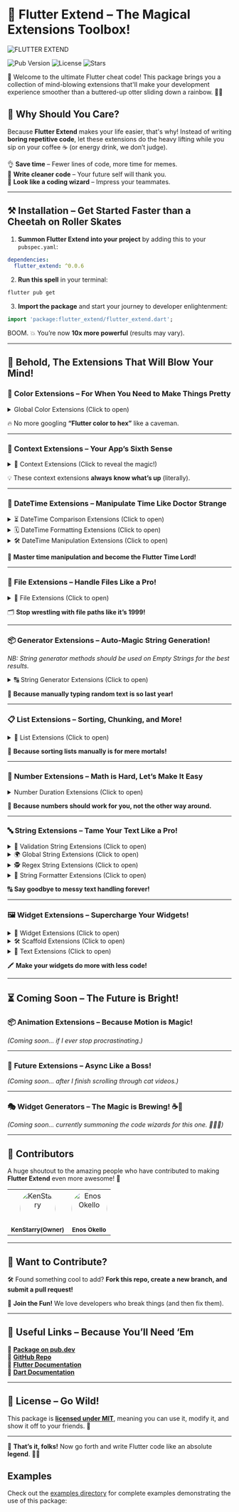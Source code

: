 # 🎩 Flutter Extend – The Magical Extensions Toolbox!

![FLUTTER EXTEND](https://github.com/user-attachments/assets/b3a4d7ae-e1b6-4f3d-b485-857567a2cc2b)

![Pub Version](https://img.shields.io/pub/v/flutter_extend)
![License](https://img.shields.io/github/license/KenStarry/flutter_extend)
![Stars](https://img.shields.io/github/stars/KenStarry/flutter_extend?style=social)

🚀 Welcome to the ultimate Flutter cheat code! This package brings you a collection of mind-blowing extensions that'll
make your development experience smoother than a buttered-up otter sliding down a rainbow. 🌈✨

## 🍕 Why Should You Care?

Because **Flutter Extend** makes your life easier, that's why! Instead of writing **boring repetitive code**, let these
extensions do the heavy lifting while you sip on your coffee ☕ (or energy drink, we don’t judge).

👌 **Save time** – Fewer lines of code, more time for memes.  
🔄 **Write cleaner code** – Your future self will thank you.  
🧙 **Look like a coding wizard** – Impress your teammates.

---

## ⚒️ Installation – Get Started Faster than a Cheetah on Roller Skates

1. **Summon Flutter Extend into your project** by adding this to your `pubspec.yaml`:

```yaml
dependencies:
  flutter_extend: ^0.0.6
```  

2. **Run this spell** in your terminal:

```bash
flutter pub get
```  

3. **Import the package** and start your journey to developer enlightenment:

```dart
import 'package:flutter_extend/flutter_extend.dart';
```  

BOOM. 💥 You’re now **10x more powerful** (results may vary).

---

## 🤯 **Behold, The Extensions That Will Blow Your Mind!**

### 🎨 **Color Extensions – For When You Need to Make Things Pretty**

<details>

<summary>Global Color Extensions (Click to open)</summary>

| Extension                        | Description                                  | 
|:---------------------------------|:---------------------------------------------|
| `Colors.red.getLighterShade(10)` | Turns red into diet red (10% lighter)!       |
| `Colors.red.toHex()`             | Converts red into that fancy #FF0000 format. |

</details> 

🔥 No more googling **“Flutter color to hex”** like a caveman.

---

### 📏 **Context Extensions – Your App’s Sixth Sense**

<details>

<summary>🧠 Context Extensions (Click to reveal the magic!)</summary>

| Extension              | Description                                     |
|:-----------------------|:------------------------------------------------|
| `context.colorScheme`  | Knows what colors your app is vibing with. 🎨   |
| `context.isDarkMode`   | Detects if your app has gone full Sith mode. 🌑 |
| `context.screenHeight` | Measures how tall your app stands. 📏           |
| `context.screenWidth`  | Measures the width, because size matters. 📐    |
| `context.theme`        | Retrieves the whole theme like a style guru. 👔 |

</details> 

💡 These context extensions **always know what’s up** (literally).

---

### 📆 **DateTime Extensions – Manipulate Time Like Doctor Strange**

<details>

<summary>⏳ DateTime Comparison Extensions (Click to open)</summary>

| Extension        | What It Does                         |  
|------------------|--------------------------------------|  
| `.isToday()`     | Is today… today? 🤔                  |  
| `.isPast()`      | Confirms if your date is ancient. 📜 |  
| `.isFuture()`    | Predicts the future… kinda. 🔮       |  
| `.isYesterday()` | Checks if it was **Laundry Day**.    |  
| `.isTomorrow()`  | Future You says hello. 👋            |  

</details>

<details>

<summary>🗓️ DateTime Formatting Extensions (Click to open)</summary>

| Extension           | Example                               | Output       |
|:--------------------|:--------------------------------------|--------------|
| `.timeAgo()`        | DateTime(2024, 1, 1).timeAgo()        | "1 year ago" |
| `.timeUntil()`      | DateTime(2026, 1, 1).timeUntil()      | "in 1 year"  |
| `.monthName()`      | DateTime(2024, 1, 1).monthName()      | "January"    |
| `.monthNameShort()` | DateTime(2024, 1, 1).monthNameShort() | "Jan"        |
| `.dayName()`        | DateTime(2024, 1, 1).dayName()        | "Monday"     |
| `.dayNameShort()`   | DateTime(2024, 1, 1).dayNameShort()   | "Mon"        |
| `.slashedDate()`    | DateTime(2024, 1, 1).slashedDate()    | "01/01/2024" |
| `.weekNumber()`     | DateTime(2024, 1, 1).weekNumber()     | 1            |

</details>

<details>

<summary>🛠️ DateTime Manipulation Extensions (Click to open)</summary>

| Extension                 | Example                                 | Output                 |
|:--------------------------|:----------------------------------------|------------------------|
| `.addDays(days)`          | DateTime(2025, 1, 1).addDays(5)         | DateTime(2025, 1, 6)   |
| `.subtractDays(days)`     | DateTime(2025, 1, 1).subtractDays(5)    | DateTime(2024, 12, 27) |
| `.addMonths(months)`      | DateTime(2025, 1, 1).addMonths(5)       | DateTime(2025, 6, 1)   |
| `.subtractMonths(months)` | DateTime(2025, 1, 1).subtractMonths(5)  | DateTime(2024, 8, 1)   |
| `.addYears(years)`        | DateTime(2025, 1, 1).addYears(5)        | DateTime(2030, 1, 1)   |
| `.subtractYears(years)`   | DateTime(2025, 1, 1).subtractYears(5)   | DateTime(2020, 1, 1)   |
| `.addBusinessDays(days)`  | DateTime(2025, 1, 1).addBusinessDays(5) | DateTime(2025, 1, 8)   |

</details>


🔄 **Master time manipulation and become the Flutter Time Lord!**

---

### 📂 **File Extensions – Handle Files Like a Pro!**

<details>

<summary>📁 File Extensions (Click to open)</summary>

| Extension                     | Example                                   | Output                 |
|:------------------------------|:------------------------------------------|------------------------|
| `.fileFormattedSize()`        | `File('path').fileFormattedSize()`        | 500 MB                 |
| `.filePath()`                 | `File('path').filePath()`                 | /emulated/0/storage... |
| `.fileExtension()`            | `File('path').fileExtension()`            | pdf, jpg, etc.         |
| `.fileNameWithoutExtension()` | `File('path').fileNameWithoutExtension()` | myAwesomeFile          |

</details>

🗂️ **Stop wrestling with file paths like it’s 1999!**

---

### 📦 **Generator Extensions – Auto-Magic String Generation!**

_NB: String generator methods should be used on Empty Strings for the best results._

<details>

<summary>🔠 String Generator Extensions (Click to open)</summary>

| Extension                                | Example                               | Output                                |
|:-----------------------------------------|:--------------------------------------|---------------------------------------|
| `.generateLoremIpsum(wordCount)`         | `"".generateLoremIpsum(wordCount: 5)` | `Lorem ipsum dolor sit amet`          |
| `.generateUUID(length)`                  | `"".generateUUID(length: 10)`         | `Random UUID`                         |
| `.generateClipboardContents(textIfNull)` | `"".generateClipboardContents()`      | `Returns a String clipboard contents` |
| `.generateRandomString(length)`          | `"".generateRandomString(10)`         | `Random 10-character string`          |

</details>

📝 **Because manually typing random text is so last year!**

---

### 📋 **List Extensions – Sorting, Chunking, and More!**

<details>

<summary>📜 List Extensions (Click to open)</summary>

| Extension                  | Example                                                                                | Output                                                   |
|:---------------------------|:---------------------------------------------------------------------------------------|----------------------------------------------------------|
| `.firstOrNull()`           | ["hello", "world", "awesome"].firstOrNull()                                            | hello                                                    |
| `.lastOrNull()`            | ["hello", "world", "awesome"].lastOrNull()                                             | awesome                                                  |
| `.sortBy()`                | ["Urus", "BMW", "Aston Martin", "Ferari", "Lambo"].sortBy((car) => car)                | ["Aston Martin", "BMW", "Ferari", "Lambo", "Urus"]       |
| `.sortByAndReturnSorted()` | ["Urus", "BMW", "Aston Martin", "Ferari", "Lambo"].sortByAndReturnSorted((car) => car) | ["Aston Martin", "BMW", "Ferari", "Lambo", "Urus"]       |
| `.shuffled()`              | ["Urus", "BMW", "Aston Martin", "Ferari", "Lambo"].shuffled()                          | ["Ferari", "Aston Martin", "BMW", "Lambo", "Urus"]       |
| `.chunked(size)`           | ["Urus", "BMW", "Aston Martin", "Ferari", "Lambo"].chunked(2)                          | [['Urus', 'BMW'], ['Aston Martin', 'Ferari'], ['Lambo']] |

</details>

📌 **Because sorting lists manually is for mere mortals!**

---

### 🔢 **Number Extensions – Math is Hard, Let’s Make It Easy**

<details>

<summary>Number Duration Extensions (Click to open)</summary>

| Extension    | Example       | Output                    |
|:-------------|:--------------|---------------------------|
| `.days`      | `5.days`      | Duration(days: 5)         |
| `.hours`     | `5.hours`     | Duration(hours: 5)        |
| `.mins`      | `5.mins`      | Duration(minutes: 5)      |
| `.secs`      | `5.secs`      | Duration(seconds: 5)      |
| `.milliSecs` | `5.milliSecs` | Duration(milliSeconds: 5) |
| `.microSecs` | `5.microSecs` | Duration(microSeconds: 5) |

</details> 

🧠 **Because numbers should work for you, not the other way around.**

---

### 🔤 **String Extensions – Tame Your Text Like a Pro!**

<details>

<summary>🔑 Validation String Extensions (Click to open)</summary>

| Extension            | Example                         | Output  |
|:---------------------|:--------------------------------|---------|
| `.isEmailValid()`    | `"badEmail.com".isEmailValid()` | `false` |
| `.isPasswordValid()` | `"weak12".isPasswordValid()`    | `false` |
| `.isValidURL()`      | `"weirdurl//".isValidURL()`     | `false` |

</details>

<details>

<summary>🌍 Global String Extensions (Click to open)</summary>

| Extension                            | Example                                           | Output        |
|:-------------------------------------|:--------------------------------------------------|---------------|
| `.capitalizeFirstLetter()`           | `"hello".capitalizeFirstLetter()`                 | `Hello`       |
| `.capitalizeFirstLetterOfEachWord()` | `"hello world".capitalizeFirstLetterOfEachWord()` | `Hello World` |
| `.getLastNCharacters(n)`             | `"hello".getLastNCharacters(2)`                   | `lo`          |
| `.mask(visibleCount)`                | `"helloworld".mask()`                             | `he******ld`  |
| `.reverse()`                         | `"hello".reverse()`                               | `olleh`       |
| `.truncateName()`                    | `"Ken Starry".truncateName()`                     | `Ken S.`      |

</details>

<details>

<summary>🕵️ Regex String Extensions (Click to open)</summary>

| Extension                             | Example                                              | Output               |
|:--------------------------------------|:-----------------------------------------------------|----------------------|
| `.extractDigits()`                    | `"abc123".extractDigits()`                           | `"123"`              |
| `.removeAllDigits()`                  | `"abc123".removeAllDigits()`                         | `"abc"`              |
| `.removeAllWordsStartingWithNumber()` | `"1abc 2def ghi".removeAllWordsStartingWithNumber()` | `"ghi"`              |
| `.isDigitsOnly()`                     | `"12345".isDigitsOnly()`                             | `true`               |
| `.isTextOnly()`                       | `"abc".isTextOnly()`                                 | `true`               |
| `.removeAllWhiteSpaces()`             | `"a b c".removeAllWhiteSpaces()`                     | `"abc"`              |
| `.getWords()`                         | `"Hello world!".getWords()`                          | `["Hello", "world"]` |

</details>

<details>

<summary>🔢 String Formatter Extensions (Click to open)</summary>

| Extension                  | Example                           | Output          |
|:---------------------------|:----------------------------------|-----------------|
| `.capitalizeFirstLetter()` | `'hello'.capitalizeFirstLetter()` | `'Hello'`       |
| `.toTitleCase()`           | `'hello world'.toTitleCase()`     | `'Hello World'` |
| `.toCamelCase()`           | `'hello_world'.toCamelCase()`     | `'helloWorld'`  |
| `.toSlug()`                | `'Hello World!'.toSlug()`         | `'hello-world'` |
| `.toOrdinal()`             | `'23'.toOrdinal()`                | `'23rd'`        |
| `.toBase64()`              | `'Hello'.toBase64()`              | `'SGVsbG8='`    |
| `.fromBase64()`            | `'SGVsbG8='.fromBase64()`         | `'Hello'`       |

</details>

🔠 **Say goodbye to messy text handling forever!**

---

### 🖼️ **Widget Extensions – Supercharge Your Widgets!**

<details>

<summary>🧩 Widget Extensions (Click to open)</summary>

| Extension          | Example                                                             | Output                                                                         |
|--------------------|---------------------------------------------------------------------|--------------------------------------------------------------------------------|
| `clickableMouse`   | `Text('Click me').clickableMouse(onTap: () { print('Clicked'); })`  | A text widget that shows a mouse pointer on hover and prints 'Clicked' on tap. |
| `expanded`         | `Text('Expanded').expanded()`                                       | A text widget wrapped with an `Expanded` widget.                               |
| `flexibe`          | `Text('Flexible').flexibe()`                                        | A text widget wrapped with a `Flexible` widget.                                |
| `padding`          | `Text('Padded').padding(padding: EdgeInsets.all(16))`               | A text widget with 16 pixels of padding on all sides.                          |
| `align`            | `Text('Aligned').align(alignment: Alignment.centerRight)`           | A text widget aligned to the center right of its parent.                       |
| `clip`             | `Image.network('url').clip(borderRadius: BorderRadius.circular(8))` | An image widget clipped with an 8-pixel border radius.                         |
| `removeScrollbar`  | `ListView().removeScrollbar(context)`                               | A `ListView` without a scrollbar.                                              |
| `addScrollbar`     | `ListView().addScrollbar(context)`                                  | A `ListView` with a scrollbar.                                                 |
| `visibility`       | `Text('Visible').visibility(visible: false)`                        | A text widget that is not visible.                                             |
| `invinsible`       | `Text('Invisible').invinsible()`                                    | A text widget that is not visible.                                             |
| `visible`          | `Text('Visible').visible()`                                         | A text widget that is visible.                                                 |
| `addSelectionArea` | `Text('Selectable').addSelectionArea()`                             | A text widget that can be selected.                                            |
| `center`           | `Text('Centered').center()`                                         | A text widget centered within its parent.                                      |

</details>

<details>

<summary>🛠️ Scaffold Extensions (Click to open)</summary>

| Extension               | Example                                                                                                                                                                       | Output                                                                                   |
|:------------------------|:------------------------------------------------------------------------------------------------------------------------------------------------------------------------------|------------------------------------------------------------------------------------------|
| `.addAnnotatedRegion()` | `Scaffold().addAnnotatedRegion(statusBarColor: Colors.red, statusBarBrightness: Brightness.dark, navigationBarColor: Colors.blue, navigationBarBrightness: Brightness.light)` | A `Scaffold` widget with customized status bar and navigation bar colors and brightness. |

</details>

<details>

<summary>🔗 Text Extensions (Click to open)</summary>

| Extension        | Example                                                                                                      | Output                                                                                               |
|:-----------------|:-------------------------------------------------------------------------------------------------------------|------------------------------------------------------------------------------------------------------|
| `.addHyperLinks` | `Text('Click here for more info').addHyperLinks(hyperLinkTexts: ['here'], onHyperlinkClicked: (word) => {})` | A `Text` widget with the word "here" as a hyperlink that triggers the `onHyperlinkClicked` function. |

</details>

🖍️ **Make your widgets do more with less code!**

---

## ⏳ **Coming Soon – The Future is Bright!**

### 📦 **Animation Extensions – Because Motion is Magic!**

_(Coming soon… if I ever stop procrastinating.)_

---

### 🔖 **Future Extensions – Async Like a Boss!**

_(Coming soon… after I finish scrolling through cat videos.)_

---

### 🎭 **Widget Generators – The Magic is Brewing! ☕🔮**

_(Coming soon... currently summoning the code wizards for this one. 🧙‍♂️✨)_

---

## 🤝 **Contributors**

A huge shoutout to the amazing people who have contributed to making **Flutter Extend** even more awesome! 🎉

<div>

<table style="border: none;">
  <tr style="border: none;">
    <a href="https://github.com/KenStarry" target="_blank"><td style="border: none; text-align: center; vertical-align: middle;">
        <img src="https://github.com/KenStarry.png?s=80&v=4" width="80" style="border-radius: 50%;"  alt="KenStarry"/><br /><sub><b>KenStarry(Owner)</b></sub></td>
</a>
    <a href="https://github.com/okelloEnos" target="_blank"><td style="border: none; text-align: center; vertical-align: middle;">
        <img src="https://github.com/okelloEnos.png?s=80&v=4" width="80" style="border-radius: 50%;"  alt="Enos Okello"/><br /><sub><b>Enos Okello</b></sub></td>
</a>
  </tr>
</table>

</div>

---

## 👥 **Want to Contribute?**

🛠 Found something cool to add? **Fork this repo, create a new branch, and submit a pull request!**

👾 **Join the Fun!** We love developers who break things (and then fix them).

---

## 📘 **Useful Links – Because You’ll Need ‘Em**

🔗 **[Package on pub.dev](https://pub.dev/packages/flutter_extend)**  
🔗 **[GitHub Repo](https://github.com/KenStarry/flutter_extend/tree/main/example/lib)**  
📖 **[Flutter Documentation](https://docs.flutter.dev)**  
📒 **[Dart Documentation](https://dart.dev/docs)**

---

## 🐝 **License – Go Wild!**

This package is [**licensed under MIT**](https://github.com/KenStarry/flutter_extend/blob/main/LICENSE), meaning you can
use it, modify it, and show it off to your friends. 🎉

---

🎉 **That’s it, folks!** Now go forth and write Flutter code like an absolute **legend**. 🚀💙

## Examples

Check out the [examples directory](https://github.com/KenStarry/flutter_extend/tree/main/example/lib) for complete
examples demonstrating the use of this package: